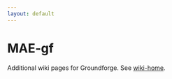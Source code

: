 ```yaml
---
layout: default
---
```


# MAE-gf
Additional wiki pages for Groundforge.
See [wiki-home].

[wiki-home]: /MAE-gf
